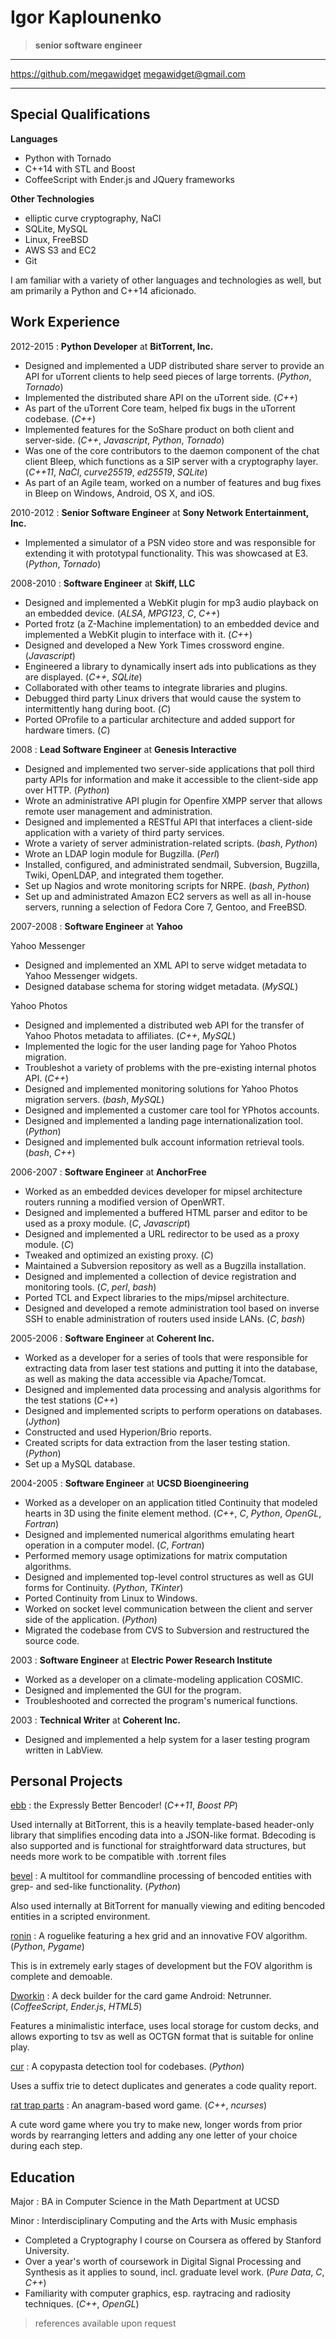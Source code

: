 Igor Kaplounenko
================

> **senior software engineer**

-------------------------------------------------------				---------------------------
<https://github.com/megawidget>																<megawidget@gmail.com>
-------------------------------------------------------				---------------------------

Special Qualifications
----------------------

**Languages**

*	Python with Tornado
*	C++14 with STL and Boost
*	CoffeeScript with Ender.js and JQuery frameworks

**Other Technologies**

*	elliptic curve cryptography, NaCl
*	SQLite, MySQL
*	Linux, FreeBSD
*	AWS S3 and EC2
* Git

I am familiar with a variety of other languages and technologies as well, but am primarily a Python and C++14 aficionado.

Work Experience
---------------

2012-2015
:	**Python Developer** at **BitTorrent, Inc.**

* Designed and implemented a UDP distributed share server to provide an API for uTorrent clients to help seed pieces of large torrents. (*Python*, *Tornado*)
* Implemented the distributed share API on the uTorrent side. (*C++*)
* As part of the uTorrent Core team, helped fix bugs in the uTorrent codebase. (*C++*)
* Implemented features for the SoShare product on both client and server-side. (*C++*, *Javascript*, *Python*, *Tornado*)
* Was one of the core contributors to the daemon component of the chat client Bleep, which functions as a SIP server with a cryptography layer. (*C++11*, *NaCl*, *curve25519*, *ed25519*, *SQLite*)
* As part of an Agile team, worked on a number of features and bug fixes in Bleep on Windows, Android, OS X, and iOS.

2010-2012
:	**Senior Software Engineer** at **Sony Network Entertainment, Inc.**

*	Implemented a simulator of a PSN video store and was responsible for extending it with prototypal functionality.  This was showcased at E3. (*Python*, *Tornado*)

2008-2010
:	**Software Engineer** at **Skiff, LLC**

*	Designed and implemented a WebKit plugin for mp3 audio playback on an embedded device. (*ALSA*, *MPG123*, *C*, *C++*)
*	Ported frotz (a Z-Machine implementation) to an embedded device and implemented a WebKit plugin to interface with it. (*C++*)
*	Designed and developed a New York Times crossword engine. (*Javascript*)
*	Engineered a library to dynamically insert ads into publications as they are displayed. (*C++*, *SQLite*)
*	Collaborated with other teams to integrate libraries and plugins.
*	Debugged third party Linux drivers that would cause the system to intermittently hang during boot. (*C*)
*	Ported OProfile to a particular architecture and added support for hardware timers. (*C*)

2008
:	**Lead Software Engineer** at **Genesis Interactive**

*	Designed and implemented two server-side applications that poll third party APIs for information and make it accessible to the client-side app over HTTP. (*Python*)
*	Wrote an administrative API plugin for Openfire XMPP server that allows remote user management and administration.
*	Designed and implemented a RESTful API that interfaces a client-side application with a variety of third party services.
*	Wrote a variety of server administration-related scripts. (*bash*, *Python*)
*	Wrote an LDAP login module for Bugzilla. (*Perl*)
*	Installed, configured, and administrated sendmail, Subversion, Bugzilla, Twiki, OpenLDAP, and integrated them together.
*	Set up Nagios and wrote monitoring scripts for NRPE. (*bash*, *Python*)
*	Set up and administrated Amazon EC2 servers as well as all in-house servers, running a selection of Fedora Core 7, Gentoo, and FreeBSD.

2007-2008
:	**Software Engineer** at **Yahoo**

Yahoo Messenger

+	Designed and implemented an XML API to serve widget metadata to Yahoo Messenger widgets.
+	Designed database schema for storing widget metadata. (*MySQL*)

Yahoo Photos

+	Designed and implemented a distributed web API for the transfer of Yahoo Photos metadata to affiliates. (*C++*, *MySQL*)
+	Implemented the logic for the user landing page for Yahoo Photos migration.
+	Troubleshot a variety of problems with the pre-existing internal photos API. (*C++*)
+	Designed and implemented monitoring solutions for Yahoo Photos migration servers. (*bash*, *MySQL*)
+	Designed and implemented a customer care tool for YPhotos accounts.
+	Designed and implemented a landing page internationalization tool. (*Python*)
+	Designed and implemented bulk account information retrieval tools. (*bash*, *C++*)

2006-2007
:	**Software Engineer** at **AnchorFree**

*	Worked as an embedded devices developer for mipsel architecture routers running a modified version of OpenWRT.
*	Designed and implemented a buffered HTML parser and editor to be used as a proxy module. (*C*, *Javascript*)
*	Designed and implemented a URL redirector to be used as a proxy module. (*C*)
*	Tweaked and optimized an existing proxy. (*C*)
*	Maintained a Subversion repository as well as a Bugzilla installation.
*	Designed and implemented a collection of device registration and monitoring tools. (*C*, *perl*, *bash*)
*	Ported TCL and Expect libraries to the mips/mipsel architecture.
*	Designed and developed a remote administration tool based on inverse SSH to enable administration of routers used inside LANs. (*C*, *bash*)

2005-2006
:	**Software Engineer** at **Coherent Inc.**

*	Worked as a developer for a series of tools that were responsible for extracting data from laser test stations and putting it into the database, as well as making the data accessible via Apache/Tomcat.
*	Designed and implemented data processing and analysis algorithms for the test stations (*C++*)
*	Designed and implemented scripts to perform operations on databases. (*Jython*)
*	Constructed and used Hyperion/Brio reports.
*	Created scripts for data extraction from the laser testing station. (*Python*)
*	Set up a MySQL database.

2004-2005
:	**Software Engineer** at **UCSD Bioengineering**

*	Worked as a developer on an application titled Continuity that modeled hearts in 3D using the finite element method. (*C++*, *C*, *Python*, *OpenGL*, *Fortran*)
*	Designed and implemented numerical algorithms emulating heart operation in a computer model. (*C*, *Fortran*)
*	Performed memory usage optimizations for matrix computation algorithms.
*	Designed and implemented top-level control structures as well as GUI forms for Continuity. (*Python*, *TKinter*)
*	Ported Continuity from Linux to Windows.
*	Worked on socket level communication between the client and server side of the application. (*Python*)
*	Migrated the codebase from CVS to Subversion and restructured the source code.

2003
:	**Software Engineer** at **Electric Power Research Institute**

*	Worked as a developer on a climate-modeling application COSMIC.
*	Designed and implemented the GUI for the program.
*	Troubleshooted and corrected the program's numerical functions.

2003
:	**Technical Writer** at **Coherent Inc.**

*	Designed and implemented a help system for a laser testing program written in LabView.

Personal Projects
-----------------

[ebb](https://github.com/megawidget/ebb)
:	the Expressly Better Bencoder! (*C++11*, *Boost PP*)

Used internally at BitTorrent, this is a heavily template-based header-only library that simplifies encoding data into a JSON-like format.
Bdecoding is also supported and is functional for straightforward data structures, but needs more work to be compatible with .torrent files

[bevel](https://github.com/megawidget/bevel)
:	A multitool for commandline processing of bencoded entities with grep- and sed-like functionality. (*Python*)

Also used internally at BitTorrent for manually viewing and editing bencoded entities in a scripted environment.

[ronin](https://github.com/megawidget/ronin)
:	A roguelike featuring a hex grid and an innovative FOV algorithm. (*Python*, *Pygame*)

This is in extremely early stages of development but the FOV algorithm is complete and demoable.

[Dworkin](https://github.com/megawidget/netrunner-utils)
:	A deck builder for the card game Android: Netrunner. (*CoffeeScript*, *Ender.js*, *HTML5*)

Features a minimalistic interface, uses local storage for custom decks, and allows exporting to tsv as well as OCTGN format that is suitable for online play.

[cur](https://github.com/megawidget/cur)
:	A copypasta detection tool for codebases. (*Python*)

Uses a suffix trie to detect duplicates and generates a code quality report.

[rat trap parts](https://github.com/megawidget/rat_trap_parts)
:	An anagram-based word game.	(*C++*, *ncurses*)

A cute word game where you try to make new, longer words from prior words by rearranging letters and adding any one letter of your choice during each step.

Education
---------

Major
:	BA in Computer Science in the Math Department at UCSD

Minor
:	Interdisciplinary Computing and the Arts with Music emphasis

*	Completed a Cryptography I course on Coursera as offered by Stanford University.
*	Over a year's worth of coursework in Digital Signal Processing and Synthesis as it applies to sound, incl. graduate level work. (*Pure Data*, *C*, *C++*)
*	Familiarity with computer graphics, esp. raytracing and radiosity techniques. (*C++*, *OpenGL*)

> references available upon request
